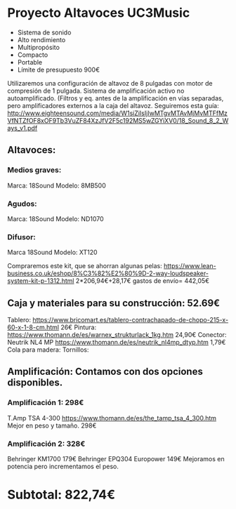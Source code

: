 # Proyecto Altavoces UC3Music

- Sistema de sonido
- Alto rendimiento
- Multipropósito
- Compacto
- Portable
- Límite de presupuesto 900€


Utilizaremos una configuración de altavoz de 8 pulgadas con motor de compresión de 1 pulgada.
Sistema de amplificación activo no autoamplificado. (Filtros y eq. antes de la amplificación en vías separadas, pero amplificadores externos a la caja del altavoz.
Seguiremos esta guía: http://www.eighteensound.com/media/W1siZiIsIjIwMTgvMTAvMjMvMTFfMzVfNTZfOF8xOF9Tb3VuZF84XzJfV2F5c192MS5wZGYiXV0/18_Sound_8_2_Ways_v1.pdf

## Altavoces:

### Medios graves:
Marca: 18Sound
Modelo: 8MB500

### Agudos:
Marca: 18Sound
Modelo: ND1070

### Difusor:
Marca 18Sound
Modelo: XT120

Compraremos este kit, que se ahorran algunas pelas: https://www.lean-business.co.uk/eshop/8%C3%82%E2%80%9D-2-way-loudspeaker-system-kit-p-1312.html 2*206,94€+28,17€ gastos de envío= 442,05€


## Caja y materiales para su construcción: 52.69€

Tablero: https://www.bricomart.es/tablero-contrachapado-de-chopo-215-x-60-x-1-8-cm.html 26€
Pintura: https://www.thomann.de/es/warnex_strukturlack_1kg.htm 24,90€
Conector: Neutrik NL4 MP https://www.thomann.de/es/neutrik_nl4mp_dtyp.htm 1,79€
Cola para madera:
Tornillos:





## Amplificación: Contamos con dos opciones disponibles.

### Amplificación 1: 298€ 
T.Amp TSA 4-300 https://www.thomann.de/es/the_tamp_tsa_4_300.htm
Mejor en peso y tamaño. 298€


### Amplificación 2: 328€
Behringer KM1700 179€
Behringer EPQ304 Europower 149€
Mejoramos en potencia pero incrementamos el peso.



# Subtotal: 822,74€


